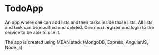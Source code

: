 # TodoApp

An app where one can add lists and then tasks inside those lists. All lists and task can be modified and deleted. One must register and
login to the service to be able to use it.

The app is created using MEAN stack (MongoDB, Express, AngularJS, Node.js)
